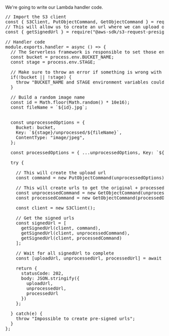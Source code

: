 We're going to write our Lambda handler code. 

<pre class="file" data-filename="create-urls.js" data-target="replace">
// Import the S3 client
const { S3Client, PutObjectCommand, GetObjectCommand } = require("@aws-sdk/client-s3");
// This will allow us to create an url where we can upload our image
const { getSignedUrl } = require("@aws-sdk/s3-request-presigner");

// Handler code
module.exports.handler = async () => {
  // The Serverless framework is responsible to set those environment variables
  const bucket = process.env.BUCKET_NAME;
  const stage = process.env.STAGE;

  // Make sure to throw an error if something is wrong with those variables
  if(!bucket || !stage) {
    throw "BUCKET_NAME and STAGE environment variables could not be found";
  }

  // Build a random image name
  const id = Math.floor(Math.random() * 10e16);
  const fileName = `${id}.jpg`;

  
  const unprocessedOptions = {
    Bucket: bucket,
    Key: `${stage}/unprocessed/${fileName}`,
    ContentType: "image/jpeg",
  };

  const processedOptions = { ...unprocessedOptions, Key: `${stage}/processed/${fileName}`};

  try {

    // This will create the upload url
    const command = new PutObjectCommand(unprocessedOptions);

    // This will create urls to get the original + processed image
    const unprocessedCommand = new GetObjectCommand(unprocessedOptions);
    const processedCommand = new GetObjectCommand(processedOptions);
    
    const client = new S3Client();

    // Get the signed urls
    const signedUrl = [
      getSignedUrl(client, command),
      getSignedUrl(client, unprocessedCommand),
      getSignedUrl(client, processedCommand)
    ];

    // Wait for all signedUrl to complete
    const [uploadUrl, unprocessedUrl, processedUrl] = await Promise.all(signedUrl);

    return {
      statusCode: 202,
      body: JSON.stringify({
        uploadUrl,
        unprocessedUrl,
        processedUrl
      })
    };

  } catch(e) {
    throw "Impossible to create pre-signed urls";
  }
};

